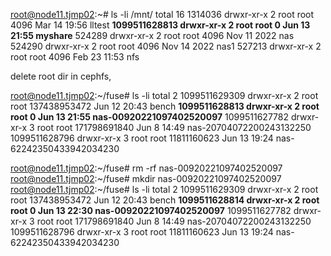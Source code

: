 root@node11.tjmp02:~# ls -li /mnt/
total 16
      1314036 drwxr-xr-x 2 root root 4096 Mar 14 19:56 lltest
**1099511628813 drwxr-xr-x 2 root root    0 Jun 13 21:55 myshare**
       524289 drwxr-xr-x 2 root root 4096 Nov 11  2022 nas
       524290 drwxr-xr-x 2 root root 4096 Nov 14  2022 nas1
       527213 drwxr-xr-x 2 root root 4096 Feb 23 11:53 nfs
       
       
delete root dir in cephfs,

root@node11.tjmp02:~/fuse# ls -li
total 2
1099511629309 drwxr-xr-x 2 root root 137438953472 Jun 12 20:43 bench
**1099511628813 drwxr-xr-x 2 root root            0 Jun 13 21:55 nas-00920221097402520097**
1099511627782 drwxr-xr-x 3 root root 171798691840 Jun  8 14:49 nas-20704072200243132250
1099511628796 drwxr-xr-x 3 root root  11811160623 Jun 13 19:24 nas-62242350433942034230

root@node11.tjmp02:~/fuse# rm -rf nas-00920221097402520097
root@node11.tjmp02:~/fuse# mkdir nas-00920221097402520097
root@node11.tjmp02:~/fuse# ls -li
total 2
1099511629309 drwxr-xr-x 2 root root 137438953472 Jun 12 20:43 bench
**1099511628814 drwxr-xr-x 2 root root            0 Jun 13 22:30 nas-00920221097402520097**
1099511627782 drwxr-xr-x 3 root root 171798691840 Jun  8 14:49 nas-20704072200243132250
1099511628796 drwxr-xr-x 3 root root  11811160623 Jun 13 19:24 nas-62242350433942034230

